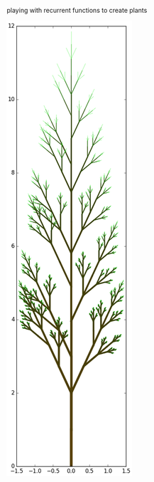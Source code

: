 playing with recurrent functions to create plants

![image of tree](https://raw.githubusercontent.com/Andersgee/FractalFlora/master/img1.png)
